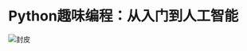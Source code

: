 # Python趣味编程：从入门到人工智能
![封皮](https://img.alicdn.com/imgextra/i4/2541072356/O1CN01U96UwO1TH5fZonZ0B_!!0-item_pic.jpg_60x60q90.jpg)